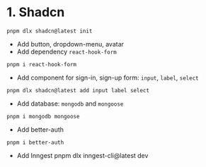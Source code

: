 # 1. Shadcn
```
pnpm dlx shadcn@latest init
``` 
- Add button, dropdown-menu, avatar
- Add dependency `react-hook-form`
```
pnpm i react-hook-form
```
- Add component for sign-in, sign-up form: `input`, `label`, `select`
```
pnpm dlx shadcn@latest add input label select
```
- Add database: `mongodb` and `mongoose`

```
pnpm i mongodb mongoose
```
- Add better-auth
```
pnpm i better-auth
```
- Add Inngest
pnpm dlx inngest-cli@latest dev